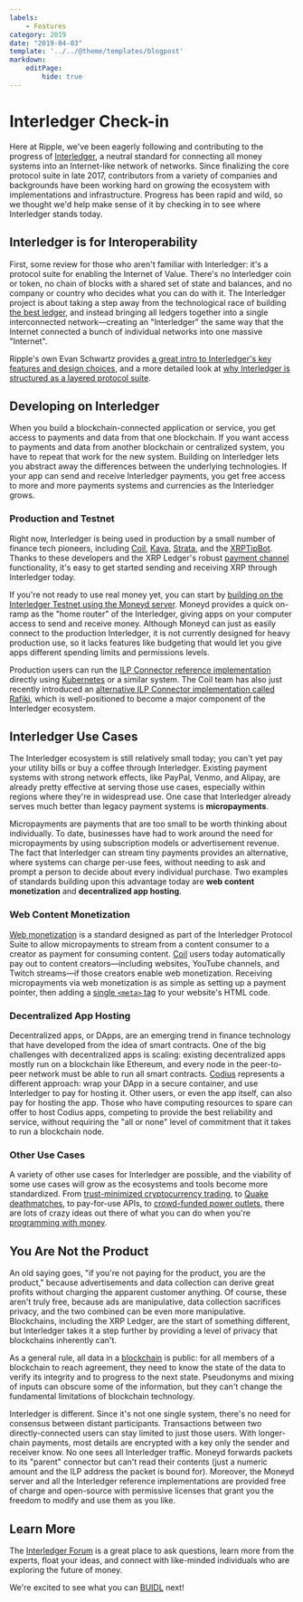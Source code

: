 ```yaml
---
labels:
    - Features
category: 2019
date: "2019-04-03"
template: '../../@theme/templates/blogpost'
markdown:
    editPage:
        hide: true
---
```

# Interledger Check-in

Here at Ripple, we've been eagerly following and contributing to the progress of [Interledger](https://interledger.org), a neutral standard for connecting all money systems into an Internet-like network of networks. Since finalizing the core protocol suite in late 2017, contributors from a variety of companies and backgrounds have been working hard on growing the ecosystem with implementations and infrastructure. Progress has been rapid and wild, so we thought we'd help make sense of it by checking in to see where Interledger stands today.

<!-- BREAK -->

## Interledger is for Interoperability

First, some review for those who aren't familiar with Interledger: it's a protocol suite for enabling the Internet of Value. There's no Interledger coin or token, no chain of blocks with a shared set of state and balances, and no company or country who decides what you can do with it. The Interledger project is about taking a step away from the technological race of building [the best ledger](https://developers.ripple.com/xrp-ledger-overview.html), and instead bringing all ledgers together into a single interconnected network—creating an "Interledger" the same way that the Internet connected a bunch of individual networks into one massive "Internet".

Ripple's own Evan Schwartz provides [a great intro to Interledger's key features and design choices](https://medium.com/xpring/interledger-how-to-interconnect-all-blockchains-and-value-networks-74f432e64543), and a more detailed look at [why Interledger is structured as a layered protocol suite](https://medium.com/xpring/layer-3-is-for-interoperability-ca387fa5f7e2).

## Developing on Interledger

When you build a blockchain-connected application or service, you get access to payments and data from that one blockchain. If you want access to payments and data from another blockchain or centralized system, you have to repeat that work for the new system. Building on Interledger lets you abstract away the differences between the underlying technologies. If your app can send and receive Interledger payments, you get free access to more and more payments systems and currencies as the Interledger grows.

### Production and Testnet

Right now, Interledger is being used in production by a small number of finance tech pioneers, including [Coil][], [Kava](https://kava.io/), [Strata](https://www.stratalabs.io/), and the [XRPTipBot](https://www.xrptipbot.com/). Thanks to these developers and the XRP Ledger's robust [payment channel](http://developers.ripple.com/payment-channels.html) functionality, it's easy to get started sending and receiving XRP through Interledger today.

If you're not ready to use real money yet, you can start by [building on the Interledger Testnet using the Moneyd server](https://medium.com/interledger-blog/using-moneyd-to-join-the-ilp-testnet-ba64bd42bb14). Moneyd provides a quick on-ramp as the "home router" of the Interledger, giving apps on your computer access to send and receive money. Although Moneyd can just as easily connect to the production Interledger, it is not currently designed for heavy production use, so it lacks features like budgeting that would let you give apps different spending limits and permissions levels.

Production users can run the [ILP Connector reference implementation](https://github.com/interledgerjs/ilp-connector) directly using [Kubernetes](https://kubernetes.io/) or a similar system. The Coil team has also just recently introduced an [alternative ILP Connector implementation called Rafiki](https://medium.com/interledger-blog/introducing-rafiki-e3de4710d3de), which is well-positioned to become a major component of the Interledger ecosystem.


## Interledger Use Cases

The Interledger ecosystem is still relatively small today; you can't yet pay your utility bills or buy a coffee through Interledger. Existing payment systems with strong network effects, like PayPal, Venmo, and Alipay, are already pretty effective at serving those use cases, especially within regions where they're in widespread use. One case that Interledger already serves much better than legacy payment systems is **micropayments**.

Micropayments are payments that are too small to be worth thinking about individually. To date, businesses have had to work around the need for micropayments by using subscription models or advertisement revenue. The fact that Interledger can stream tiny payments provides an alternative, where systems can charge per-use fees, without needing to ask and prompt a person to decide about every individual purchase. Two examples of standards building upon this advantage today are **web content monetization** and **decentralized app hosting**.

### Web Content Monetization

[Web monetization](https://interledger.org/rfcs/0028-web-monetization/) is a standard designed as part of the Interledger Protocol Suite to allow micropayments to stream from a content consumer to a creator as payment for consuming content. [Coil][] users today automatically pay out to content creators—including websites, YouTube channels, and Twitch streams—if those creators enable web monetization. Receiving micropayments via web monetization is as simple as setting up a payment pointer, then adding a [single `<meta>` tag](https://interledger.org/rfcs/0028-web-monetization/#examples) to your website's HTML code.

### Decentralized App Hosting

Decentralized apps, or DApps, are an emerging trend in finance technology that have developed from the idea of smart contracts. One of the big challenges with decentralized apps is scaling: existing decentralized apps mostly run on a blockchain like Ethereum, and every node in the peer-to-peer network must be able to run all smart contracts. [Codius](https://codius.org/) represents a different approach: wrap your DApp in a secure container, and use Interledger to pay for hosting it. Other users, or even the app itself, can also pay for hosting the app. Those who have computing resources to spare can offer to host Codius apps, competing to provide the best reliability and service, without requiring the "all or none" level of commitment that it takes to run a blockchain node.

### Other Use Cases

A variety of other use cases for Interledger are possible, and the viability of some use cases will grow as the ecosystems and tools become more standardized. From [trust-minimized cryptocurrency trading](https://github.com/Kava-Labs/ilp-sdk), to [Quake deathmatches](https://medium.com/interledger-blog/ildeathmatch-monetize-your-quake-games-788b0a7c624c), to pay-for-use APIs, to [crowd-funded power outlets](https://medium.com/@WietseWind/raspberry-pi-interledger-enabled-power-switch-d6966662b04b), there are lots of crazy ideas out there of what you can do when you're [programming with money](https://medium.com/interledger-blog/program-with-money-on-codius-5bec60386c5c).


## You Are Not the Product

An old saying goes, "if you're not paying for the product, you are the product," because advertisements and data collection can derive great profits without charging the apparent customer anything. Of course, these aren't truly free, because ads are manipulative, data collection sacrifices privacy, and the two combined can be even more manipulative. Blockchains, including the XRP Ledger, are the start of something different, but Interledger takes it a step further by providing a level of privacy that blockchains inherently can't.

As a general rule, all data in a [blockchain](https://www.distributedagreement.com/2018/09/24/what-is-a-blockchain/) is public: for all members of a blockchain to reach agreement, they need to know the state of the data to verify its integrity and to progress to the next state. Pseudonyms and mixing of inputs can obscure some of the information, but they can't change the fundamental limitations of blockchain technology.

Interledger is different. Since it's not one single system, there's no need for consensus between distant participants. Transactions between two directly-connected users can stay limited to just those users. With longer-chain payments, most details are encrypted with a key only the sender and receiver know. No one sees all Interledger traffic. Moneyd forwards packets to its "parent" connector but can't read their contents (just a numeric amount and the ILP address the packet is bound for). Moreover, the Moneyd server and all the Interledger reference implementations are provided free of charge and open-source with permissive licenses that grant you the freedom to modify and use them as you like.

## Learn More

The [Interledger Forum](https://forum.interledger.org/) is a great place to ask questions, learn more from the experts, float your ideas, and connect with like-minded individuals who are exploring the future of money.

We're excited to see what you can [BUIDL](https://mashable.com/article/buidl-hodl/) next!

[Coil]: https://coil.com/
